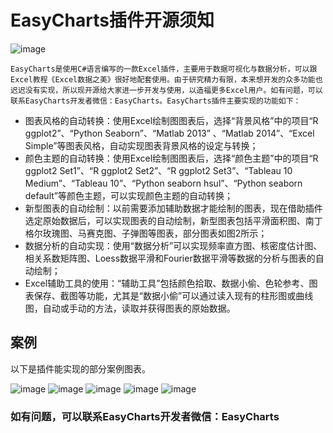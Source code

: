 # EasyCharts插件开源须知

![image](https://github.com/EasyChart/EasyCharts/blob/master/Pics/UI.png)

    EasyCharts是使用C#语言编写的一款Excel插件，主要用于数据可视化与数据分析，可以跟Excel教程《Excel数据之美》很好地配套使用。由于研究精力有限，本来想开发的众多功能也迟迟没有实现，所以现开源给大家进一步开发与使用，以造福更多Excel用户。如有问题，可以联系EasyCharts开发者微信：EasyCharts。EasyCharts插件主要实现的功能如下：

- 图表风格的自动转换：使用Excel绘制图图表后，选择“背景风格”中的项目“R ggplot2”、“Python Seaborn”、“Matlab 2013” 、“Matlab 2014”、“Excel Simple”等图表风格，自动实现图表背景风格的设定与转换；
- 颜色主题的自动转换：使用Excel绘制图图表后，选择“颜色主题”中的项目“R ggplot2 Set1”、“R ggplot2 Set2”、“R ggplot2 Set3”、“Tableau 10 Medium”、“Tableau 10”、“Python seaborn hsul”、“Python seaborn default”等颜色主题，可以实现颜色主题的自动转换；
- 新型图表的自动绘制：以前需要添加辅助数据才能绘制的图表，现在借助插件选定原始数据后，可以实现图表的自动绘制，新型图表包括平滑面积图、南丁格尔玫瑰图、马赛克图、子弹图等图表，部分图表如图2所示；
- 数据分析的自动实现：使用“数据分析”可以实现频率直方图、核密度估计图、相关系数矩阵图、Loess数据平滑和Fourier数据平滑等数据的分析与图表的自动绘制；
- Excel辅助工具的使用：“辅助工具”包括颜色拾取、数据小偷、色轮参考、图表保存、截图等功能，尤其是“数据小偷”可以通过读入现有的柱形图或曲线图，自动或手动的方法，读取并获得图表的原始数据。

## 案例
以下是插件能实现的部分案例图表。

![image](https://github.com/EasyChart/EasyCharts/blob/master/Pics/e1.png)
![image](https://github.com/EasyChart/EasyCharts/blob/master/Pics/e2.png)
![image](https://github.com/EasyChart/EasyCharts/blob/master/Pics/e3.png)
![image](https://github.com/EasyChart/EasyCharts/blob/master/Pics/e4.png)
![image](https://github.com/EasyChart/EasyCharts/blob/master/Pics/e5.png)


### 如有问题，可以联系EasyCharts开发者微信：EasyCharts
